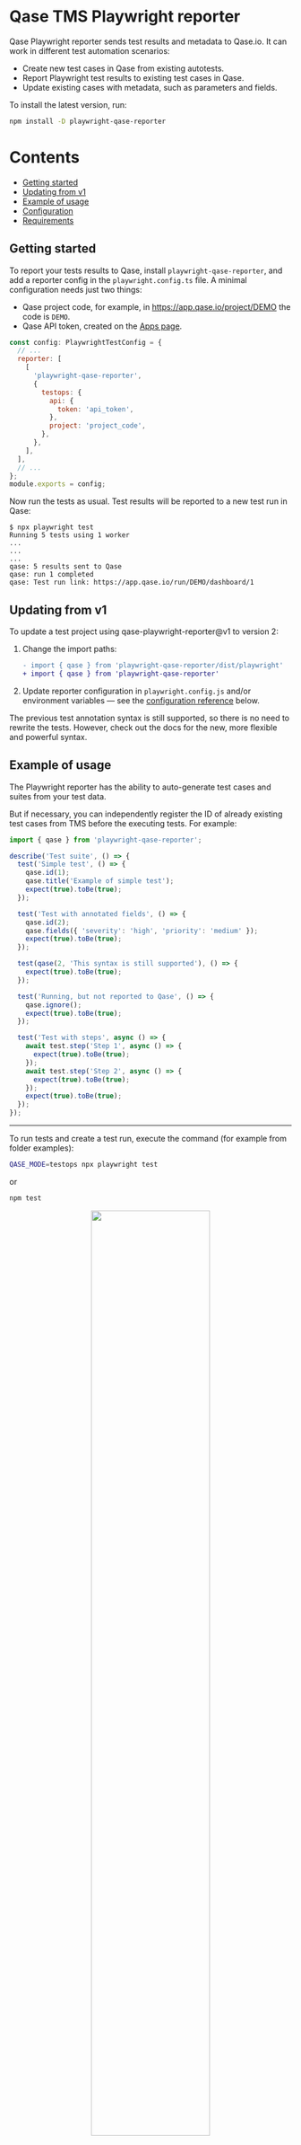 # Qase TMS Playwright reporter

Qase Playwright reporter sends test results and metadata to Qase.io.
It can work in different test automation scenarios:

* Create new test cases in Qase from existing autotests.
* Report Playwright test results to existing test cases in Qase.
* Update existing cases with metadata, such as parameters and fields.

To install the latest version, run:

```sh
npm install -D playwright-qase-reporter
```

<!-- START doctoc generated TOC please keep comment here to allow auto update -->
<!-- DON'T EDIT THIS SECTION, INSTEAD RE-RUN doctoc TO UPDATE -->

# Contents

- [Getting started](#getting-started)
- [Updating from v1](#updating-from-v1)
- [Example of usage](#example-of-usage)
- [Configuration](#configuration)
- [Requirements](#requirements)

<!-- END doctoc generated TOC please keep comment here to allow auto update -->

## Getting started

To report your tests results to Qase, install `playwright-qase-reporter`,
and add a reporter config in the `playwright.config.ts` file.
A minimal configuration needs just two things:

* Qase project code, for example, in https://app.qase.io/project/DEMO the code is `DEMO`.
* Qase API token, created on the [Apps page](https://app.qase.io/apps?app=playwright-reporter).

```js
const config: PlaywrightTestConfig = {
  // ...  
  reporter: [
    [
      'playwright-qase-reporter',
      {
        testops: {
          api: {
            token: 'api_token',
          },
          project: 'project_code',
        },
      },
    ],
  ],
  // ...  
};
module.exports = config;
```

Now run the tests as usual.
Test results will be reported to a new test run in Qase:

```console
$ npx playwright test
Running 5 tests using 1 worker
...
...
...
qase: 5 results sent to Qase
qase: run 1 completed
qase: Test run link: https://app.qase.io/run/DEMO/dashboard/1
```

## Updating from v1

To update a test project using qase-playwright-reporter@v1 to version 2:

1.  Change the import paths:

    ```diff
    - import { qase } from 'playwright-qase-reporter/dist/playwright'
    + import { qase } from 'playwright-qase-reporter'
    ```

2.  Update reporter configuration in `playwright.config.js` and/or environment variables —
    see the [configuration reference](#configuration) below.

The previous test annotation syntax is still supported, so there is no need to rewrite the tests.
However, check out the docs for the new, more flexible and powerful syntax.

## Example of usage

The Playwright reporter has the ability to auto-generate test cases
and suites from your test data.

But if necessary, you can independently register the ID of already
existing test cases from TMS before the executing tests. For example:

```typescript
import { qase } from 'playwright-qase-reporter';

describe('Test suite', () => {
  test('Simple test', () => {
    qase.id(1);
    qase.title('Example of simple test');
    expect(true).toBe(true);
  });

  test('Test with annotated fields', () => {
    qase.id(2);
    qase.fields({ 'severity': 'high', 'priority': 'medium' });
    expect(true).toBe(true);
  });

  test(qase(2, 'This syntax is still supported'), () => {
    expect(true).toBe(true);
  });

  test('Running, but not reported to Qase', () => {
    qase.ignore();
    expect(true).toBe(true);
  });

  test('Test with steps', async () => {
    await test.step('Step 1', async () => {
      expect(true).toBe(true);
    });
    await test.step('Step 2', async () => {
      expect(true).toBe(true);
    });
    expect(true).toBe(true);
  });
});
```

---

To run tests and create a test run, execute the command (for example from folder examples):

```bash
QASE_MODE=testops npx playwright test
```

or

```bash
npm test
```

<p align="center">
  <img width="65%" src="./screenshots/screenshot.png">
</p>

A test run will be performed and available at:

```
https://app.qase.io/run/QASE_PROJECT_CODE
```

<p align="center">
  <img src="./screenshots/demo.gif">
</p>

## Configuration

Reporter options (\* - required):

- `mode` - `testops`/`off` Enables reporter, default - `off`
- `debug` - Enables debug logging, defaule - `false`
- `environment` - To execute with the sending of the envinroment information 
- *`testops.api.token` - Token for API access, you can find more information
  [here](https://developers.qase.io/#authentication)
- *`testops.project` - Code of your project (can be extracted from main
  page of your project: `https://app.qase.io/project/DEMOTR` -
  `DEMOTR` is project code here)
- `testops.uploadAttachments` - Permission to send screenshots to Qase TMS
- `testops.run.id` - Pass Run ID
- `testops.run.title` - Set custom Run name, when new run is created
- `testops.run.description` - Set custom Run description, when new run is created
- `testops.run.complete` - Whether the run should be completed

Example `playwright.config.js` config:

```js
const config = {
  use: {
    screenshot: 'only-on-failure',
    video: 'retain-on-failure',
  },
  reporter: [
    ['list'],
    [
      'playwright-qase-reporter',
      {
        debug: true,
        testops: {
          api: {
            token: 'api_key',
          },
          project: 'project_code',
          uploadAttachments: true,
          run: {
            complete: true,
          },
        },
      },
    ],
  ],
};
module.exports = config;
```

You can check example configuration with multiple reporters in [example project](../examples/playwright/playwright.config.js).

Supported ENV variables:

- `QASE_MODE` - Same as `mode`
- `QASE_DEBUG` - Same as `debug`
- `QASE_ENVIRONMENT` - Same as `environment` 
- `QASE_TESTOPS_API_TOKEN` - Same as `testops.api.token`
- `QASE_TESTOPS_PROJECT` - Same as `testops.project`
- `QASE_TESTOPS_RUN_ID` - Pass Run ID from ENV and override reporter option `testops.run.id`
- `QASE_TESTOPS_RUN_TITLE` - Same as `testops.run.title`
- `QASE_TESTOPS_RUN_DESCRIPTION` - Same as `testops.run.description`

## Requirements

We maintain the reporter on [LTS versions of Node.js](https://nodejs.org/en/about/releases/).

`@playwright/test >= 1.16.3`

<!-- references -->

[auth]: https://developers.qase.io/#authentication
